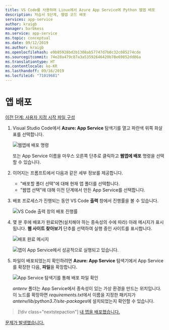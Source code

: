 ```yaml
---
title: VS Code를 사용하여 Linux에서 Azure App Service에 Python 웹앱 배포
description: 자습서 5단계, 웹앱 코드 배포
services: app-service
author: kraigb
manager: barbkess
ms.service: app-service
ms.topic: conceptual
ms.date: 09/12/2019
ms.author: kraigb
ms.openlocfilehash: e9b85928bd2b1308ab57747d7b0c32c085274cde
ms.sourcegitcommit: 74e28a479c87a3a53592646420b78e69852dd86a
ms.translationtype: HT
ms.contentlocale: ko-KR
ms.lasthandoff: 09/16/2019
ms.locfileid: "71019681"
---
```

# <a name="deploy-your-app"></a>앱 배포

[이전 단계: 사용자 지정 시작 파일 구성](tutorial-deploy-app-service-on-linux-04.md)

1. Visual Studio Code에서 **Azure: App Service** 탐색기를 열고 파란색 위쪽 화살표를 선택합니다.

   ![웹앱에 배포 명령](media/deploy-azure/deploy-to-web-app-command.png)

    또는 App Service 이름을 마우스 오른쪽 단추로 클릭하고 **웹앱에 배포** 명령을 선택할 수 있습니다.

1. 이어지는 프롬프트에서 다음과 같은 세부 정보를 제공합니다.

    - "배포할 폴더 선택"에 대해 현재 앱 폴더를 선택합니다.
    - "웹앱 선택"에 대해 이전 단계에서 만든 App Service를 선택합니다.

1. 배포 프로세스가 진행되는 동안 VS Code **출력** 창에서 진행률을 볼 수 있습니다.

    ![VS Code 출력 창의 배포 진행률](media/deploy-azure/deployment-progress.png)

1. 몇 분 후에 배포가 완료되면(설치해야 하는 종속성의 수에 따라) 아래 메시지가 표시됩니다. **웹 사이트 찾아보기** 단추를 선택하여 실행 중인 사이트를 표시합니다.

    ![배포 완료 메시지](media/deploy-azure/deployment-complete.png)

    ![앱이 App Service에서 성공적으로 실행되고 있습니다.](media/deploy-azure/running-app.png)

1. 파일이 배포되었는지 확인하려면 **Azure: App Service** 탐색기에서 App Service를 확장한 다음, **파일**을 확장합니다.

    ![App Service 탐색기를 통해 배포 파일 확인](media/deploy-azure/expand-files-node.png)

    *antenv* 폴더는 App Service에서 종속성이 있는 가상 환경을 만드는 위치입니다. 이 노드를 확장하면 *requirements.txt*에서 이름을 지정한 패키지가 *antenv/lib/python3.7/site-packages*에 설치되었는지 확인할 수 있습니다.

> [!div class="nextstepaction"]
> [내 앱을 배포했습니다.](tutorial-deploy-app-service-on-linux-06.md)

[문제가 발생했습니다.](https://www.research.net/r/PWZWZ52?tutorial=vscode-appservice-python&step=05-deploy-app)
